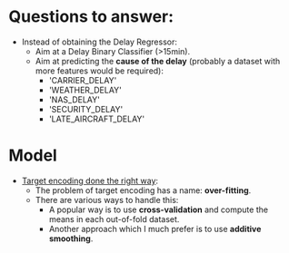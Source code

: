 # Questions to answer:
  - Instead of obtaining the Delay Regressor:
    - Aim at a Delay Binary Classifier (>15min).
    - Aim at predicting the **cause of the delay** (probably a dataset with more features would be required):
      - 'CARRIER_DELAY'
      - 'WEATHER_DELAY'
      - 'NAS_DELAY'
      - 'SECURITY_DELAY'
      - 'LATE_AIRCRAFT_DELAY'
    
# Model
- [Target encoding done the right way](https://maxhalford.github.io/blog/target-encoding/):
  - The problem of target encoding has a name: **over-fitting**.
  - There are various ways to handle this:
    - A popular way is to use **cross-validation** and compute the means in each out-of-fold dataset.
    - Another approach which I much prefer is to use **additive smoothing**.
